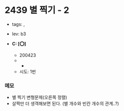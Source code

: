 # 2439 별 찍기 - 2
 - tags: ,
 - lev: b3

- **C: [:o:]**
  - 200423
  - -
  - 시도: 1번

### 메모
 - 별 찍기 변형문제(오른쪽 정렬)
 - 살짝만 더 생객해보면 된다. (별 개수와 빈칸 개수의 관계..?)


